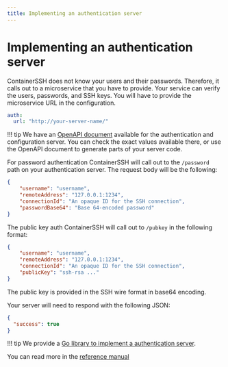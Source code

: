 ```yaml
---
title: Implementing an authentication server
---
```


<h1>Implementing an authentication server</h1>

ContainerSSH does not know your users and their passwords. Therefore, it calls out to a microservice that you have to provide. Your service can verify the users, passwords, and SSH keys. You will have to provide the microservice URL in the configuration.

```yaml
auth:
  url: "http://your-server-name/"
```

!!! tip
    We have an [OpenAPI document](/reference/api/authconfig) available for the authentication and configuration server. You can check the exact values available there, or use the OpenAPI document to generate parts of your server code.

For password authentication ContainerSSH will call out to the `/password` path on your authentication server. The request body will be the following:

```json
{
    "username": "username",
    "remoteAddress": "127.0.0.1:1234",
    "connectionId": "An opaque ID for the SSH connection",
    "passwordBase64": "Base 64-encoded password"
}
```

The public key auth ContainerSSH will call out to `/pubkey` in the following format:

```json
{
    "username": "username",
    "remoteAddress": "127.0.0.1:1234",
    "connectionId": "An opaque ID for the SSH connection",
    "publicKey": "ssh-rsa ..."
}
```

The public key is provided in the SSH wire format in base64 encoding.

Your server will need to respond with the following JSON:

```json
{
  "success": true
}
```

!!! tip
    We provide a [Go library to implement a authentication server](https://github.com/containerssh/auth).

You can read more in the [reference manual](/reference/auth)
